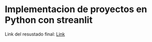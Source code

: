 # Implementacion de proyectos en Python con streanlit

Link del resustado final: [Link](https://f3derico1991-proyecto-streamlite-streamlite-codigo-jxrjdr.streamlit.app/)
